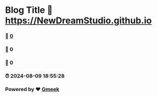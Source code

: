 # Blog Title :link: https://NewDreamStudio.github.io 
### :page_facing_up: [0](https://NewDreamStudio.github.io/tag.html) 
### :speech_balloon: 0 
### :hibiscus: 0 
### :alarm_clock: 2024-08-09 18:55:28 
### Powered by :heart: [Gmeek](https://github.com/Meekdai/Gmeek)
